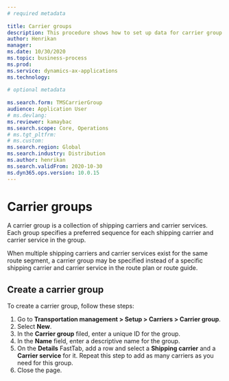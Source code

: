```yaml
--- 
# required metadata 
 
title: Carrier groups
description: This procedure shows how to set up data for carrier group. 
author: Henrikan
manager:  
ms.date: 10/30/2020
ms.topic: business-process 
ms.prod:  
ms.service: dynamics-ax-applications 
ms.technology:  
 
# optional metadata 
 
ms.search.form: TMSCarrierGroup   
audience: Application User 
# ms.devlang:  
ms.reviewer: kamaybac
ms.search.scope: Core, Operations 
# ms.tgt_pltfrm:  
# ms.custom:  
ms.search.region: Global
ms.search.industry: Distribution
ms.author: henrikan
ms.search.validFrom: 2020-10-30 
ms.dyn365.ops.version: 10.0.15
---
```


# Carrier groups

A carrier group is a collection of shipping carriers and carrier services. Each group specifies a preferred sequence for each shipping carrier and carrier service in the group.

When multiple shipping carriers and carrier services exist for the same route segment, a carrier group may be specified instead of a specific shipping carrier and carrier service in the route plan or route guide.

## Create a carrier group

To create a carrier group, follow these steps:

1. Go to **Transportation management &gt; Setup &gt; Carriers &gt; Carrier group**.
1. Select **New**.
1. In the **Carrier group** filed, enter a unique ID for the group.
1. In the **Name** field, enter a descriptive name for the group.
1. On the **Details** FastTab, add a row and select a **Shipping carrier** and a **Carrier service** for it. Repeat this step to add as many carriers as you need for this group.
1. Close the page.
